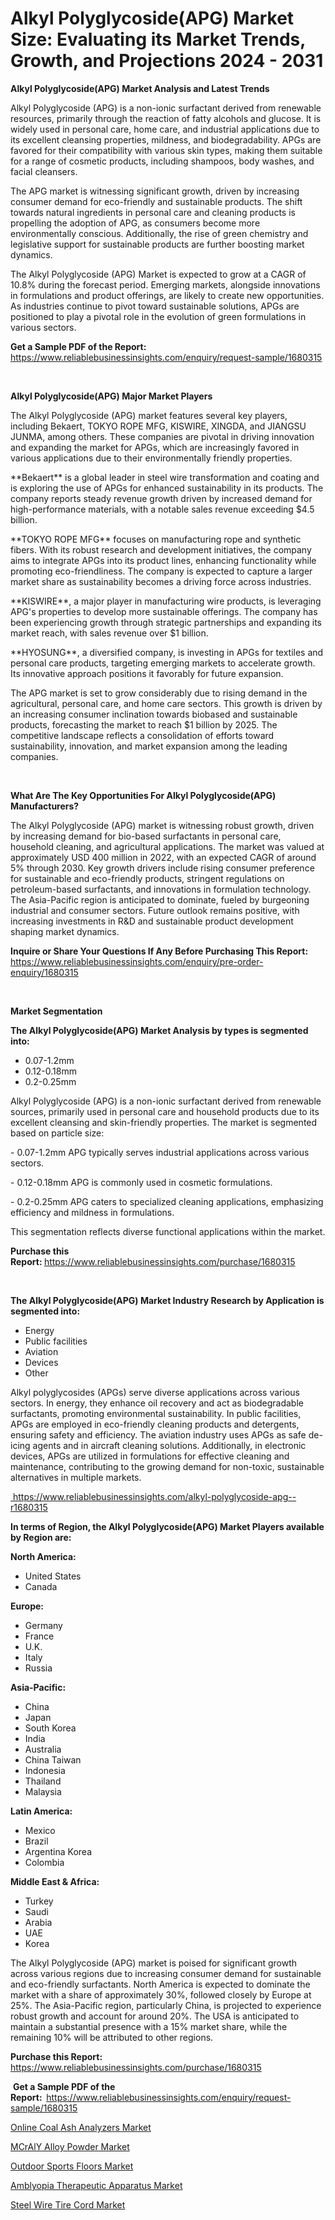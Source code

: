 <p><h1>Alkyl Polyglycoside(APG) Market Size: Evaluating its Market Trends, Growth, and Projections 2024 - 2031</h1></p><p><strong>Alkyl Polyglycoside(APG) Market Analysis and Latest Trends</strong></p>
<p><p>Alkyl Polyglycoside (APG) is a non-ionic surfactant derived from renewable resources, primarily through the reaction of fatty alcohols and glucose. It is widely used in personal care, home care, and industrial applications due to its excellent cleansing properties, mildness, and biodegradability. APGs are favored for their compatibility with various skin types, making them suitable for a range of cosmetic products, including shampoos, body washes, and facial cleansers.</p><p>The APG market is witnessing significant growth, driven by increasing consumer demand for eco-friendly and sustainable products. The shift towards natural ingredients in personal care and cleaning products is propelling the adoption of APG, as consumers become more environmentally conscious. Additionally, the rise of green chemistry and legislative support for sustainable products are further boosting market dynamics.</p><p>The Alkyl Polyglycoside (APG) Market is expected to grow at a CAGR of 10.8% during the forecast period. Emerging markets, alongside innovations in formulations and product offerings, are likely to create new opportunities. As industries continue to pivot toward sustainable solutions, APGs are positioned to play a pivotal role in the evolution of green formulations in various sectors.</p></p>
<p><strong>Get a Sample PDF of the Report:&nbsp;</strong> <a href="https://www.reliablebusinessinsights.com/enquiry/request-sample/1680315?utm_campaign=1135&utm_medium=2&utm_source=Github&utm_content=ia&utm_term=14102024&utm_id=alkyl-polyglycosideapg">https://www.reliablebusinessinsights.com/enquiry/request-sample/1680315</a></p>
<p>&nbsp;</p>
<p><strong>Alkyl Polyglycoside(APG) Major Market Players</strong></p>
<p><p>The Alkyl Polyglycoside (APG) market features several key players, including Bekaert, TOKYO ROPE MFG, KISWIRE, XINGDA, and JIANGSU JUNMA, among others. These companies are pivotal in driving innovation and expanding the market for APGs, which are increasingly favored in various applications due to their environmentally friendly properties.</p><p>**Bekaert** is a global leader in steel wire transformation and coating and is exploring the use of APGs for enhanced sustainability in its products. The company reports steady revenue growth driven by increased demand for high-performance materials, with a notable sales revenue exceeding $4.5 billion.</p><p>**TOKYO ROPE MFG** focuses on manufacturing rope and synthetic fibers. With its robust research and development initiatives, the company aims to integrate APGs into its product lines, enhancing functionality while promoting eco-friendliness. The company is expected to capture a larger market share as sustainability becomes a driving force across industries.</p><p>**KISWIRE**, a major player in manufacturing wire products, is leveraging APG's properties to develop more sustainable offerings. The company has been experiencing growth through strategic partnerships and expanding its market reach, with sales revenue over $1 billion.</p><p>**HYOSUNG**, a diversified company, is investing in APGs for textiles and personal care products, targeting emerging markets to accelerate growth. Its innovative approach positions it favorably for future expansion.</p><p>The APG market is set to grow considerably due to rising demand in the agricultural, personal care, and home care sectors. This growth is driven by an increasing consumer inclination towards biobased and sustainable products, forecasting the market to reach $1 billion by 2025. The competitive landscape reflects a consolidation of efforts toward sustainability, innovation, and market expansion among the leading companies.</p></p>
<p>&nbsp;</p>
<p><strong>What Are The Key Opportunities For Alkyl Polyglycoside(APG) Manufacturers?</strong></p>
<p><p>The Alkyl Polyglycoside (APG) market is witnessing robust growth, driven by increasing demand for bio-based surfactants in personal care, household cleaning, and agricultural applications. The market was valued at approximately USD 400 million in 2022, with an expected CAGR of around 5% through 2030. Key growth drivers include rising consumer preference for sustainable and eco-friendly products, stringent regulations on petroleum-based surfactants, and innovations in formulation technology. The Asia-Pacific region is anticipated to dominate, fueled by burgeoning industrial and consumer sectors. Future outlook remains positive, with increasing investments in R&D and sustainable product development shaping market dynamics.</p></p>
<p><strong>Inquire or Share Your Questions If Any Before Purchasing This Report:</strong> <a href="https://www.reliablebusinessinsights.com/enquiry/pre-order-enquiry/1680315?utm_campaign=1135&utm_medium=2&utm_source=Github&utm_content=ia&utm_term=14102024&utm_id=alkyl-polyglycosideapg">https://www.reliablebusinessinsights.com/enquiry/pre-order-enquiry/1680315</a></p>
<p>&nbsp;</p>
<p><strong>Market Segmentation</strong></p>
<p><strong>The Alkyl Polyglycoside(APG) Market Analysis by types is segmented into:</strong></p>
<p><ul><li>0.07-1.2mm</li><li>0.12-0.18mm</li><li>0.2-0.25mm</li></ul></p>
<p><p>Alkyl Polyglycoside (APG) is a non-ionic surfactant derived from renewable sources, primarily used in personal care and household products due to its excellent cleansing and skin-friendly properties. The market is segmented based on particle size: </p><p>- 0.07-1.2mm APG typically serves industrial applications across various sectors.</p><p>- 0.12-0.18mm APG is commonly used in cosmetic formulations.</p><p>- 0.2-0.25mm APG caters to specialized cleaning applications, emphasizing efficiency and mildness in formulations. </p><p>This segmentation reflects diverse functional applications within the market.</p></p>
<p><strong>Purchase this Report:&nbsp;</strong><a href="https://www.reliablebusinessinsights.com/purchase/1680315?utm_campaign=1135&utm_medium=2&utm_source=Github&utm_content=ia&utm_term=14102024&utm_id=alkyl-polyglycosideapg">https://www.reliablebusinessinsights.com/purchase/1680315</a></p>
<p>&nbsp;</p>
<p><strong>The Alkyl Polyglycoside(APG) Market Industry Research by Application is segmented into:</strong></p>
<p><ul><li>Energy</li><li>Public facilities</li><li>Aviation</li><li>Devices</li><li>Other</li></ul></p>
<p><p>Alkyl polyglycosides (APGs) serve diverse applications across various sectors. In energy, they enhance oil recovery and act as biodegradable surfactants, promoting environmental sustainability. In public facilities, APGs are employed in eco-friendly cleaning products and detergents, ensuring safety and efficiency. The aviation industry uses APGs as safe de-icing agents and in aircraft cleaning solutions. Additionally, in electronic devices, APGs are utilized in formulations for effective cleaning and maintenance, contributing to the growing demand for non-toxic, sustainable alternatives in multiple markets.</p></p>
<p><a href="https://www.reliablebusinessinsights.com/alkyl-polyglycoside-apg--r1680315?utm_campaign=1135&utm_medium=2&utm_source=Github&utm_content=ia&utm_term=14102024&utm_id=alkyl-polyglycosideapg">&nbsp;https://www.reliablebusinessinsights.com/alkyl-polyglycoside-apg--r1680315</a></p>
<p><strong>In terms of Region, the Alkyl Polyglycoside(APG) Market Players available by Region are:</strong></p>
<p>
    <p> <strong> North America: </strong>
        <ul>
            <li>United States</li>
            <li>Canada</li>
        </ul>
        </p> 
    <p> <strong> Europe: </strong>
        <ul>
            <li>Germany</li>
            <li>France</li>
            <li>U.K.</li>
            <li>Italy</li>
            <li>Russia</li>
        </ul>
        </p> 
    <p> <strong> Asia-Pacific: </strong>
        <ul>
            <li>China</li>
            <li>Japan</li>
            <li>South Korea</li>
            <li>India</li>
            <li>Australia</li>
            <li>China Taiwan</li>
            <li>Indonesia</li>
            <li>Thailand</li>
            <li>Malaysia</li>
        </ul>
        </p> 
    <p> <strong> Latin America: </strong>
        <ul>
            <li>Mexico</li>
            <li>Brazil</li>
            <li>Argentina Korea</li>
            <li>Colombia</li>
        </ul>
        </p> 
    <p> <strong> Middle East & Africa: </strong>
        <ul>
            <li>Turkey</li>
            <li>Saudi</li>
            <li>Arabia</li>
            <li>UAE</li>
            <li>Korea</li>
        </ul>
    </p>
    </p>
<p><p>The Alkyl Polyglycoside (APG) market is poised for significant growth across various regions due to increasing consumer demand for sustainable and eco-friendly surfactants. North America is expected to dominate the market with a share of approximately 30%, followed closely by Europe at 25%. The Asia-Pacific region, particularly China, is projected to experience robust growth and account for around 20%. The USA is anticipated to maintain a substantial presence with a 15% market share, while the remaining 10% will be attributed to other regions.</p></p>
<p><strong>Purchase this Report: </strong><a href="https://www.reliablebusinessinsights.com/purchase/1680315?utm_campaign=1135&utm_medium=2&utm_source=Github&utm_content=ia&utm_term=14102024&utm_id=alkyl-polyglycosideapg">https://www.reliablebusinessinsights.com/purchase/1680315</a></p>
<p>&nbsp;<strong>Get a Sample PDF of the Report:&nbsp;&nbsp;</strong><a href="https://www.reliablebusinessinsights.com/enquiry/request-sample/1680315?utm_campaign=1135&utm_medium=2&utm_source=Github&utm_content=ia&utm_term=14102024&utm_id=alkyl-polyglycosideapg">https://www.reliablebusinessinsights.com/enquiry/request-sample/1680315</a></p>
<p><strong></strong></p>
<p><p><a href="https://www.linkedin.com/pulse/global-online-coal-ash-analyzers-market-exploring-share-trends-lg1uc?trk=public_post_embed_feed-article-content&utm_campaign=1135&utm_medium=2&utm_source=Github&utm_content=ia&utm_term=14102024&utm_id=alkyl-polyglycosideapg">Online Coal Ash Analyzers Market</a></p><p><a href="https://www.linkedin.com/pulse/in-depth-mcraly-alloy-powder-market-review-size-share-114cagr-fknoc?trk=public_post_embed_feed-article-content&utm_campaign=1135&utm_medium=2&utm_source=Github&utm_content=ia&utm_term=14102024&utm_id=alkyl-polyglycosideapg">MCrAlY Alloy Powder Market</a></p><p><a href="https://github.com/ellinutterosx5/Market-Research-Report-List-1/blob/main/outdoor-sports-floors-market.md?utm_campaign=1135&utm_medium=2&utm_source=Github&utm_content=ia&utm_term=14102024&utm_id=alkyl-polyglycosideapg">Outdoor Sports Floors Market</a></p><p><a href="https://www.linkedin.com/pulse/navigating-global-amblyopia-therapeutic-apparatus-market-landscape-srwnc?trk=public_post_embed_feed-article-content&utm_campaign=1135&utm_medium=2&utm_source=Github&utm_content=ia&utm_term=14102024&utm_id=alkyl-polyglycosideapg">Amblyopia Therapeutic Apparatus Market</a></p><p><a href="https://github.com/baldonopiturbeu/Market-Research-Report-List-1/blob/main/steel-wire-tire-cord-market.md?utm_campaign=1135&utm_medium=2&utm_source=Github&utm_content=ia&utm_term=14102024&utm_id=alkyl-polyglycosideapg">Steel Wire Tire Cord Market</a></p></p>